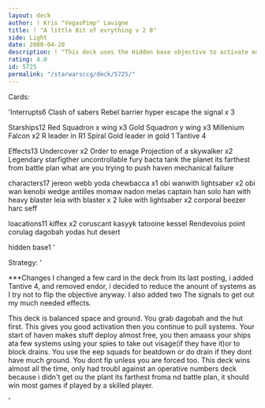 ```yaml
---
layout: deck
author: ! Kris "VegasPimp" Lavigne
title: ! "A little Bit of evrything v 2 0"
side: Light
date: 2000-04-20
description: ! "This deck uses the Hidden base objective to activate massive amounts of force, then you drain in space while using the epp hit squad to cripple th opponent."
rating: 4.0
id: 5725
permalink: "/starwarsccg/deck/5725/"
---
```

Cards: 

'Interrupts6
Clash of sabers
Rebel barrier
hyper escape
the signal x 3


Starships12
Red Squadron x wing x3
Gold Squadron y wing x3
Millenium Falcon x2
R leader in R1
Spiral
Gold leader in gold 1
Tantive 4

Effects13
Undercover x2
Order to enage
Projection of a skywalker x2
Legendary starfigther
uncontrollable fury
bacta tank
the planet its farthest from
battle plan
what are you trying to push
haven
mechanical failure


characters17
jereon webb
yoda
chewbacca x1
obi wanwith lightsaber x2
obi wan kenobi
wedge antilles
momaw nadon
melas
captain han solo
han with heavy blaster
leia with blaster x 2
luke with lightsaber x2
corporal beezer
harc seff

loacations11
kiffex x2
coruscant
kasyyk
tatooine
kessel
Rendevoius point
corulag
dagobah
yodas hut
desert

hidden base1
'

Strategy: '


***Changes I changed a few card in the deck from its last posting, i added Tantive 4, and removed endor, i decided to reduce the anount of systems as I try not to flip the objective anyway.  I also added two The signals to get out my much needed effects.

 This deck is balanced space and ground. You grab dagobah and the hut first. This gives you good activation then you continue to pull systems. Your start of haven makes stuff deploy almost free, you then amaass your ships ata few systems using your spies to take out visage(if they have it)or to block drains. You use the eep squads for beatdown or do drain if they dont have much ground. You dont fip unless you are forced too. This deck wins almost all the time, only had troubl against an operative numbers deck because i didn't get ou the plant its farthest froma nd battle plan, it should win most games if played by a skilled player.

'
